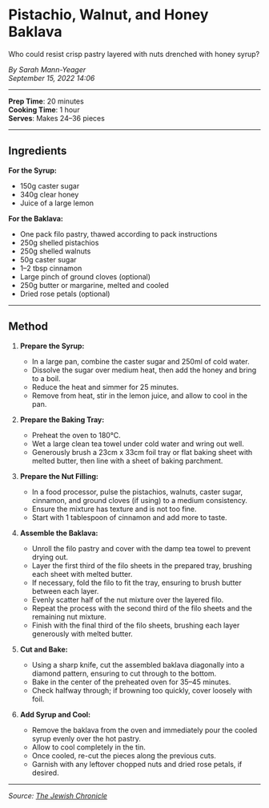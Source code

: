 # Pistachio, Walnut, and Honey Baklava

Who could resist crisp pastry layered with nuts drenched with honey syrup?

*By Sarah Mann-Yeager*  
*September 15, 2022 14:06*

---

**Prep Time**: 20 minutes  
**Cooking Time**: 1 hour  
**Serves**: Makes 24–36 pieces

---

## Ingredients

**For the Syrup:**

- 150g caster sugar
- 340g clear honey
- Juice of a large lemon

**For the Baklava:**

- One pack filo pastry, thawed according to pack instructions
- 250g shelled pistachios
- 250g shelled walnuts
- 50g caster sugar
- 1–2 tbsp cinnamon
- Large pinch of ground cloves (optional)
- 250g butter or margarine, melted and cooled
- Dried rose petals (optional)

---

## Method

1. **Prepare the Syrup:**
   - In a large pan, combine the caster sugar and 250ml of cold water.
   - Dissolve the sugar over medium heat, then add the honey and bring to a boil.
   - Reduce the heat and simmer for 25 minutes.
   - Remove from heat, stir in the lemon juice, and allow to cool in the pan.

2. **Prepare the Baking Tray:**
   - Preheat the oven to 180°C.
   - Wet a large clean tea towel under cold water and wring out well.
   - Generously brush a 23cm x 33cm foil tray or flat baking sheet with melted butter, then line with a sheet of baking parchment.

3. **Prepare the Nut Filling:**
   - In a food processor, pulse the pistachios, walnuts, caster sugar, cinnamon, and ground cloves (if using) to a medium consistency.
   - Ensure the mixture has texture and is not too fine.
   - Start with 1 tablespoon of cinnamon and add more to taste.

4. **Assemble the Baklava:**
   - Unroll the filo pastry and cover with the damp tea towel to prevent drying out.
   - Layer the first third of the filo sheets in the prepared tray, brushing each sheet with melted butter.
   - If necessary, fold the filo to fit the tray, ensuring to brush butter between each layer.
   - Evenly scatter half of the nut mixture over the layered filo.
   - Repeat the process with the second third of the filo sheets and the remaining nut mixture.
   - Finish with the final third of the filo sheets, brushing each layer generously with melted butter.

5. **Cut and Bake:**
   - Using a sharp knife, cut the assembled baklava diagonally into a diamond pattern, ensuring to cut through to the bottom.
   - Bake in the center of the preheated oven for 35–45 minutes.
   - Check halfway through; if browning too quickly, cover loosely with foil.

6. **Add Syrup and Cool:**
   - Remove the baklava from the oven and immediately pour the cooled syrup evenly over the hot pastry.
   - Allow to cool completely in the tin.
   - Once cooled, re-cut the pieces along the previous cuts.
   - Garnish with any leftover chopped nuts and dried rose petals, if desired.

---

*Source: [The Jewish Chronicle](https://www.thejc.com/lets-eat/recipe/recipe-pistachio-walnut-and-honey-baklava-vqn0z4kp)*